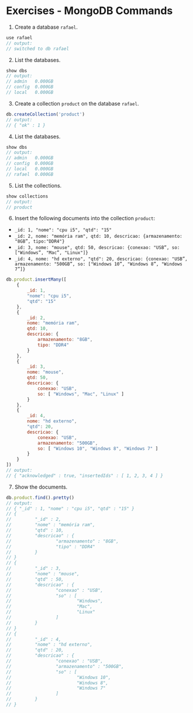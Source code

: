 # Exercises - MongoDB Commands

1. Create a database `rafael`.

```javascript
use rafael
// output:
// switched to db rafael
```

2. List the databases.

```javascript
show dbs
// output:
// admin   0.000GB
// config  0.000GB
// local   0.000GB
```

3. Create a collection `product` on the database `rafael`.

```javascript
db.createCollection('product')
// output:
// { "ok" : 1 }
```

4. List the databases.

```javascript
show dbs
// output:
// admin   0.000GB
// config  0.000GB
// local   0.000GB
// rafael  0.000GB
```

5. List the collections.

```javascript
show collections
// output:
// product
```

6. Insert the following documents into the collection `product`:

- `_id: 1, "nome": "cpu i5", "qtd": "15"`
- `_id: 2, nome: "memória ram", qtd: 10, descricao: {armazenamento: "8GB”, tipo:"DDR4"}`
- `_id: 3, nome: "mouse", qtd: 50, descricao: {conexao: "USB”, so: ["Windows”, "Mac”, "Linux"]}`
- `_id: 4, nome: "hd externo", "qtd": 20, descricao: {conexao: "USB”, armazenamento: "500GB”, so: ["Windows 10”, "Windows 8”, "Windows 7”]}`

```javascript
db.product.insertMany([
    {
		_id: 1,
		"nome": "cpu i5",
		"qtd": "15"
    },
    {
		_id: 2,
		nome: "memória ram",
		qtd: 10,
		descricao: {
			armazenamento: "8GB",
			tipo: "DDR4"
        }
    },
    {
		_id: 3,
		nome: "mouse",
		qtd: 50,
		descricao: {
        	conexao: "USB",
        	so: [ "Windows", "Mac", "Linux" ]
        }
    },
    {
		_id: 4,
		nome: "hd externo",
		"qtd": 20,
		descricao: {
			conexao: "USB",
			armazenamento: "500GB",
			so: [ "Windows 10", "Windows 8", "Windows 7" ]
        }
	}
])
// output:
// { "acknowledged" : true, "insertedIds" : [ 1, 2, 3, 4 ] }
```

7. Show the documents.

```javascript
db.product.find().pretty()
// output:
// { "_id" : 1, "nome" : "cpu i5", "qtd" : "15" }
// {
//         "_id" : 2,
//         "nome" : "memória ram",
//         "qtd" : 10,
//         "descricao" : {
//                 "armazenamento" : "8GB",
//                 "tipo" : "DDR4"
//         }
// }
// {
//         "_id" : 3,
//         "nome" : "mouse",
//         "qtd" : 50,
//         "descricao" : {
//                 "conexao" : "USB",
//                 "so" : [
//                         "Windows",
//                         "Mac",
//                         "Linux"
//                 ]
//         }
// }
// {
//         "_id" : 4,
//         "nome" : "hd externo",
//         "qtd" : 20,
//         "descricao" : {
//                 "conexao" : "USB",
//                 "armazenamento" : "500GB",
//                 "so" : [
//                         "Windows 10",
//                         "Windows 8",
//                         "Windows 7"
//                 ]
//         }
// }
```
